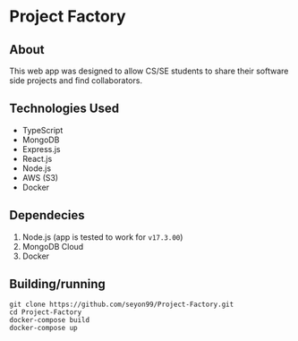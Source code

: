 # Project Factory

## About
This web app was designed to allow CS/SE students to share their software side projects and find collaborators.

## Technologies Used

- TypeScript
- MongoDB
- Express.js
- React.js
- Node.js
- AWS (S3)
- Docker

## Dependecies
  1. Node.js (app is tested to work for `v17.3.00`)
  2. MongoDB Cloud
  3. Docker

## Building/running

    git clone https://github.com/seyon99/Project-Factory.git
    cd Project-Factory
    docker-compose build
    docker-compose up
